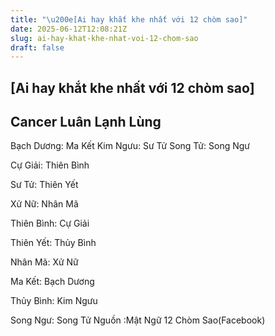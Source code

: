 ```yaml
---
title: "\u200e[Ai hay khắt khe nhất với 12 chòm sao]"
date: 2025-06-12T12:08:21Z
slug: ai-hay-khat-khe-nhat-voi-12-chom-sao
draft: false
---
```


## ‎[Ai hay khắt khe nhất với 12 chòm sao]

## Cancer Luân Lạnh Lùng

Bạch Dương: Ma Kết​
Kim Ngưu: Sư Tử​
Song Tử: Song Ngư

Cự Giải: Thiên Bình

Sư Tử: Thiên Yết

Xử Nữ: Nhân Mã

Thiên Bình: Cự Giải

Thiên Yết: Thủy Bình

Nhân Mã: Xử Nữ

Ma Kết: Bạch Dương

Thủy Bình: Kim Ngưu

Song Ngư: Song Tử​ 
Nguồn :Mật Ngữ 12 Chòm Sao(Facebook)​